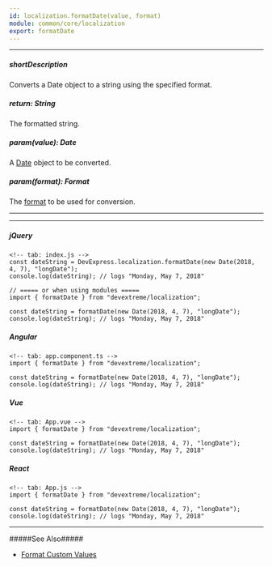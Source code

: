 ```yaml
---
id: localization.formatDate(value, format)
module: common/core/localization
export: formatDate
---
```

---
##### shortDescription
Converts a Date object to a string using the specified format.

##### return: String
The formatted string.

##### param(value): Date
A <a href="https://www.w3schools.com/js/js_dates.asp" target="_blank">Date</a> object to be converted.

##### param(format): Format
The [format](/api-reference/50%20Common/Object%20Structures/format '/Documentation/ApiReference/Common/Object_Structures/Format/') to be used for conversion.

---
---
##### jQuery

    <!-- tab: index.js -->
    const dateString = DevExpress.localization.formatDate(new Date(2018, 4, 7), "longDate");
    console.log(dateString); // logs "Monday, May 7, 2018"

    // ===== or when using modules =====
    import { formatDate } from "devextreme/localization";

    const dateString = formatDate(new Date(2018, 4, 7), "longDate");
    console.log(dateString); // logs "Monday, May 7, 2018"

##### Angular

    <!-- tab: app.component.ts -->
    import { formatDate } from "devextreme/localization";

    const dateString = formatDate(new Date(2018, 4, 7), "longDate");
    console.log(dateString); // logs "Monday, May 7, 2018"

##### Vue

    <!-- tab: App.vue -->
    import { formatDate } from "devextreme/localization";

    const dateString = formatDate(new Date(2018, 4, 7), "longDate");
    console.log(dateString); // logs "Monday, May 7, 2018"

##### React

    <!-- tab: App.js -->
    import { formatDate } from "devextreme/localization";

    const dateString = formatDate(new Date(2018, 4, 7), "longDate");
    console.log(dateString); // logs "Monday, May 7, 2018"

---

#####See Also#####
- [Format Custom Values](/concepts/Common/Value%20Formatting/40%20Format%20Custom%20Values.md '/Documentation/Guide/Common/Value_Formatting/#Format_Custom_Values')